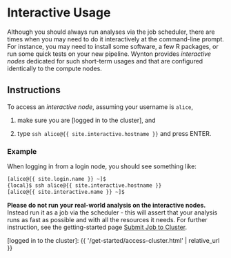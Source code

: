 # Interactive Usage

Although you should always run analyses via the job scheduler, there are times when you may need to do it interactively at the command-line prompt.  For instance, you may need to install some software, a few R packages, or run some quick tests on your new pipeline.  Wynton provides _interactive nodes_ dedicated for such short-term usages and that are configured identically to the compute nodes.


## Instructions

To access an _interactive node_, assuming your username is `alice`,

1. make sure you are [logged in to the cluster], and

2. type `ssh alice@{{ site.interactive.hostname }}` and press ENTER.


### Example

When logging in from a login node, you should see something like:

```sh
[alice@{{ site.login.name }} ~]$ 
{local}$ ssh alice@{{ site.interactive.hostname }}
[alice@{{ site.interactive.name }} ~]$ 
```

<div class="alert alert-warning" role="alert">
<strong>Please do not run your real-world analysis on the interactive nodes.</strong>  Instead run it as a job via the scheduler - this will assert that your analysis runs as fast as possible and with all the resources it needs.  For further instruction, see the getting-started page <a href="{{ 'get-started/submit-job.html' | relative_url }}">Submit Job to Cluster</a>.
</div>

[logged in to the cluster]: {{ '/get-started/access-cluster.html' | relative_url }}
